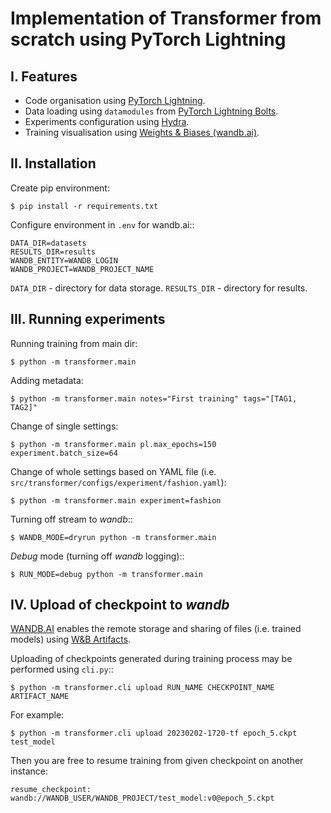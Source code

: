 # Implementation of Transformer from scratch using PyTorch Lightning

## I. Features
+ Code organisation using [PyTorch Lightning](https://pytorch-lightning.readthedocs.io/en/latest/).
+ Data loading using `datamodules` from [PyTorch Lightning Bolts](https://lightning-bolts.readthedocs.io/en/latest/>).
+ Experiments configuration using [Hydra](https://hydra.cc/docs/next/tutorials/intro/>).
+ Training visualisation using [Weights & Biases (wandb.ai)](https://docs.wandb.ai/).

## II. Installation
Create pip environment:

    $ pip install -r requirements.txt

Configure environment in ``.env`` for wandb.ai::

    DATA_DIR=datasets
    RESULTS_DIR=results
    WANDB_ENTITY=WANDB_LOGIN
    WANDB_PROJECT=WANDB_PROJECT_NAME

``DATA_DIR`` - directory for data storage. ``RESULTS_DIR`` - directory for results.


## III. Running experiments
Running training from main dir:

    $ python -m transformer.main

Adding metadata:
    
    $ python -m transformer.main notes="First training" tags="[TAG1, TAG2]"

Change of single settings:

    $ python -m transformer.main pl.max_epochs=150 experiment.batch_size=64

Change of whole settings based on YAML file
(i.e. ``src/transformer/configs/experiment/fashion.yaml``):

    $ python -m transformer.main experiment=fashion

Turning off stream to *wandb*::

    $ WANDB_MODE=dryrun python -m transformer.main 

*Debug* mode (turning off *wandb* logging)::

    $ RUN_MODE=debug python -m transformer.main


## IV. Upload of checkpoint to *wandb*
[WANDB.AI](https://wandb.ai) enables the remote storage and sharing of files (i.e. trained models) using [W&B Artifacts](https://docs.wandb.ai/guides/artifacts/api).

Uploading of checkpoints generated during training process may be performed using `cli.py`::

    $ python -m transformer.cli upload RUN_NAME CHECKPOINT_NAME ARTIFACT_NAME

For example:

    $ python -m transformer.cli upload 20230202-1720-tf epoch_5.ckpt test_model

Then you are free to resume training from given checkpoint on another instance:

    resume_checkpoint: wandb://WANDB_USER/WANDB_PROJECT/test_model:v0@epoch_5.ckpt

